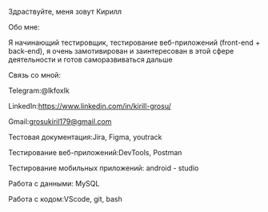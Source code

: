 Здраствуйте, меня зовут Кирилл 

Обо мне:

Я начинающий тестировщик, тестирование веб-приложений (front-end + back-end), я очень замотивирован и заинтересован в этой сфере деятельности и готов саморазвиваться дальше

Связь со мной:

Telegram:@lkfoxlk

LinkedIn:https://www.linkedin.com/in/kirill-grosu/

Gmail:grosukiril179@gmail.com

Тестовая документация:Jira, Figma, youtrack

Тестирование веб-приложений:DevTools, Postman

Тестирование мобильных приложений: android - studio

Работа с данными: MySQL

Работа с кодом:VScode, git, bash
